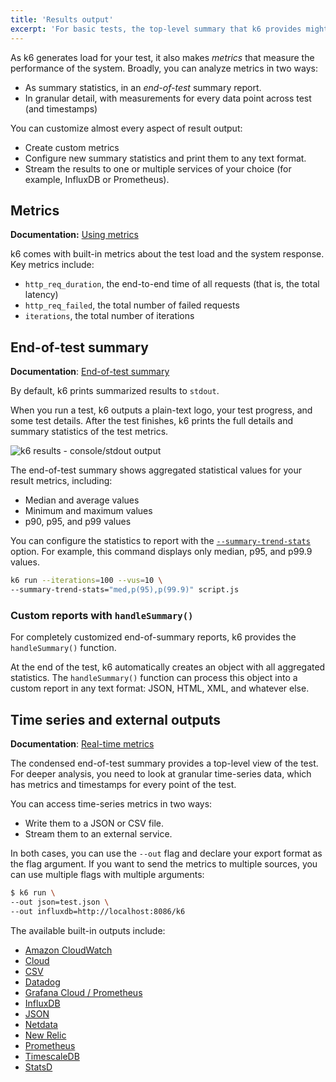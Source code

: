 ```yaml
---
title: 'Results output'
excerpt: 'For basic tests, the top-level summary that k6 provides might be enough. For detailed analysis, you can stream all data your test outputs to an external source.'
---
```


As k6 generates load for your test, it also makes _metrics_ that measure the performance of the system.
Broadly, you can analyze metrics in two ways:
- As summary statistics, in an _end-of-test_ summary report.
- In granular detail, with measurements for every data point across test (and timestamps)

You can customize almost every aspect of result output:
- Create custom metrics
- Configure new summary statistics and print them to any text format.
- Stream the results to one or multiple services of your choice (for example, InfluxDB or Prometheus).

## Metrics

**Documentation:** [Using metrics](/using-k6/metrics)

k6 comes with built-in metrics about the test load and the system response.
Key metrics include:

- `http_req_duration`, the end-to-end time of all requests (that is, the total latency)
- `http_req_failed`, the total number of failed requests
- `iterations`, the total number of iterations

## End-of-test summary

**Documentation**: [End-of-test summary](/results-output/end-of-test/)

By default, k6 prints summarized results to `stdout`.

When you run a test, k6 outputs a plain-text logo, your test progress, and some test details.
After the test finishes, k6 prints the full details and summary statistics of the test metrics.

![k6 results - console/stdout output](./images/k6-results-stdout.png)

The end-of-test summary shows aggregated statistical values for your result metrics, including:
- Median and average values
- Minimum and maximum values
- p90, p95, and p99 values

You can configure the statistics to report with the [`--summary-trend-stats`](/using-k6/k6-options/reference#summary-trend-stats) option.
For example, this command displays only median, p95, and p99.9 values.

```sh
k6 run --iterations=100 --vus=10 \
--summary-trend-stats="med,p(95),p(99.9)" script.js
```

### Custom reports with `handleSummary()`

For completely customized end-of-summary reports, k6 provides the `handleSummary()` function.

At the end of the test, k6 automatically creates an object with all aggregated statistics.
The `handleSummary()` function can process this object into a custom report in any text format: JSON, HTML, XML, and whatever else.

## Time series and external outputs

**Documentation**: [Real-time metrics](/results-output/real-time/)

The condensed end-of-test summary provides a top-level view of the test.
For deeper analysis, you need to look at granular time-series data,
which has metrics and timestamps for every point of the test.

You can access time-series metrics in two ways:
- Write them to a JSON or CSV file.
- Stream them to an external service.

In both cases, you can use the `--out` flag and declare your export format as the flag argument.
If you want to send the metrics to multiple sources, you can use multiple flags with multiple arguments:


```bash
$ k6 run \
--out json=test.json \
--out influxdb=http://localhost:8086/k6
```

The available built-in outputs include:

<Glossary>

- [Amazon CloudWatch](/results-output/real-time/amazon-cloudwatch)
- [Cloud](/results-output/real-time/cloud)
- [CSV](/results-output/real-time/csv)
- [Datadog](/results-output/real-time/datadog)
- [Grafana Cloud / Prometheus](/results-output/real-time/grafana-cloud)
- [InfluxDB](/results-output/real-time/influxdb-grafana)
- [JSON](/results-output/real-time/json)
- [Netdata](/results-output/real-time/netdata)
- [New Relic](/results-output/real-time/new-relic)
- [Prometheus](/results-output/real-time/prometheus-remote-write)
- [TimescaleDB](/results-output/real-time/timescaledb)
- [StatsD](/results-output/real-time/statsd)

</Glossary>



